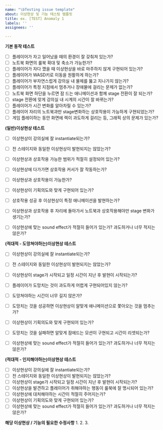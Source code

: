 ```yaml
---
name: "\bTesting issue template"
about: 이상현상 및 기능 테스팅 템플릿
title: ex. [TEST] Anomaly 1
labels: ''
assignees: ''

---
```


**기본 동작 테스트**
- [ ] 플레이어가 자고 일어났을 때의 환경이 잘 갖춰져 있는가?
- [ ] 노트북 화면의 룰북 확대 및 축소가 가능한가?
- [ ] 플레이어가 자다 깼을 때 이상현상을 바로 마주하지 않게 구현되어 있는가?
- [ ] 플레이어가 WASD키로 이동을 원활하게 하는가?
- [ ] 플레이어가 부자연스럽게 강의실 내 물체를 뚫고 지나가지 않는가?
- [ ] 플레이어가 특정 지점에서 멈추거나 장애물에 걸리는 문제가 없는가?
- [ ] 노트북 화면 하단을 누르면 잠 드는 애니메이션과 함께 stage 전환이 잘 되는가?
- [ ] stage 전환에 맞게 강의실 내 시계의 시간이 잘 바뀌는가?
- [ ] 플레이어가 시간 변화를 알아차릴 수 있는가?
- [ ] 플레이어 자리의 노트북과만 stage변화하는 상호작용이 가능하게 구현되었는가?
- [ ] 게임 플레이하는 동안 화면에 렉이 과도하게 걸리는 등, 그래픽 상의 문제가 있는가?

**(일반)이상현상 테스트**
- [ ] 이상현상이 강의실에 잘 instantiate되는가?
- [ ] 전 스테이지와 동일한 이상현상이 발현되지는 않았는가?
- [ ] 이상현상과 상호작용 가능한 범위가 적절히 설정되어 있는가?
- [ ] 이상현상에 다가가면 상호작용 커서가 잘 작동하는가?
- [ ] 이상현상과 상호작용이 가능한가?
- [ ] 이상현상이 기획의도와 맞게 구현되어 있는가?
- [ ] 상호작용 성공 후 이상현상이 특정 애니메이션을 발현하는가?
- [ ] 이상현상과 상호작용 후 자리에 돌아가서 노트북과 상호작용해야만 stage 변화가 생기는가?
- [ ] 이상현상에 맞는 sound effect가 적절히 들어가 있는가? 과도하거나 너무 적지는 않은가?


**(적대적 - 도망쳐야하는)이상현상 테스트**
- [ ] 이상현상이 강의실에 잘 instantiate되는가?
- [ ] 전 스테이지와 동일한 이상현상이 발현되지는 않았는가?
- [ ] 이상현상이 stage가 시작되고 일정 시간이 지난 후 발현이 시작되는가?
- [ ] 플레이어가 도망치는 것이 과도하게 어렵게 구현되어있지 않는가?
- [ ] 도망쳐야하는 시간이 너무 길지 않은가?
- [ ] 도망치는 것을 성공하면 이상현상이 알맞게 애니메이션으로 쫓아오는 것을 멈추는가?
- [ ] 이상현상이 기획의도와 맞게 구현되어 있는가?
- [ ] 도망치는 것을 실패하면 알맞게 잠에드는 모션이 구현되고 시간이 리셋되는가?
- [ ] 이상현상에 맞는 sound effect가 적절히 들어가 있는가? 과도하거나 너무 적지는 않은가?


**(적대적 - 인지해야하는)이상현상 테스트**
- [ ] 이상현상이 강의실에 잘 instantiate되는가?
- [ ] 전 스테이지와 동일한 이상현상이 발현되지는 않았는가?
- [ ] 이상현상이 stage가 시작되고 일정 시간이 지난 후 발현이 시작되는가?
- [ ] 이상현상을 발견하고 플레이어가 취해야하는 행동이 룰북에 잘 명시되어 있는가?
- [ ] 이상현상에 대처해야하는 시간이 적절히 주어지는가?
- [ ] 이상현상이 기획의도와 맞게 구현되어 있는가?
- [ ] 이상현상에 맞는 sound effect가 적절히 들어가 있는가? 과도하거나 너무 적지는 않은가?

**해당 이상현상 / 기능의 필요한 수정사항**
1. 
2. 
3.
